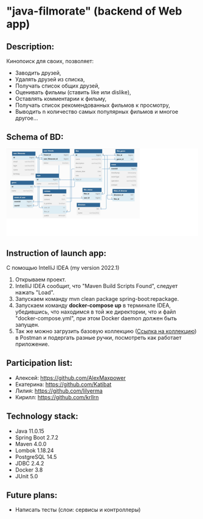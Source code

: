 # "java-filmorate" (backend of Web app)

## Description:

Кинопоиск для своих, позволяет:

- Заводить друзей,
- Удалять друзей из списка,
- Получать список общих друзей,
- Оценивать фильмы (ставить like или dislike),
- Оставлять комментарии к фильму,
- Получать список рекомендованных фильмов к просмотру, 
- Выводить n количество самых популярных фильмов и многое другое...

## Schema of BD:

![diagram_of_bd](https://github.com/AlexKlinkov/java-filmorate/blob/main/ER_DIAGRAM_OF_BD.jpg)

## Instruction of launch app:

С помощью IntelliJ IDEA (my version 2022.1)

1. Открываем проект.
2. IntelliJ IDEA сообщит, что "Maven Build Scripts Found", следует нажать "Load".
3. Запускаем команду mvn clean package spring-boot:repackage.
4. Запускаем команду **docker-compose up** в терминале IDEA, убедившись, что находимся в той же директории, что и файл "docker-compose.yml", при этом Docker daemon должен быть запущен.
5. Так же можно загрузить базовую коллекцию ([Ссылка на коллекцию](https://github.com/AlexKlinkov/java-filmorate/blob/main/SET_OF_REQUESTS.postman_collection.json)) в Postman и подергать разные ручки, посмотреть как работает приложение.

## Participation list:

- Алексей: https://github.com/AlexMaxpower
- Екатерина: https://github.com/Katibat
- Лилия: https://github.com/lilyerma
- Кирилл: https://github.com/krllrn

## Technology stack:

- Java 11.0.15
- Spring Boot 2.7.2
- Maven 4.0.0
- Lombok 1.18.24
- PostgreSQL 14.5
- JDBC 2.4.2
- Docker 3.8
- JUnit 5.0

## Future plans:

- Написать тесты (слои: сервисы и контроллеры)
